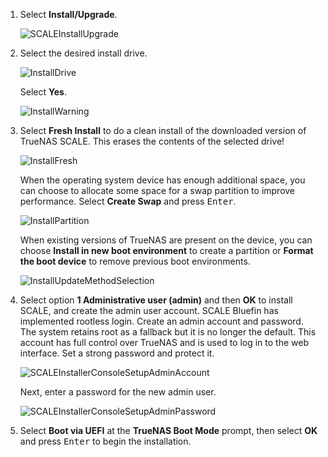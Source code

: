 ---
---

1. Select **Install/Upgrade**.
   
   ![SCALEInstallUpgrade](/images/SCALE/22.12/SCALEInstallMainScreen.png "SCALE Install Main Screen")

2. Select the desired install drive.
   
   ![InstallDrive](/images/SCALE/22.12/SCALEInstallDriveScreen.png "Install Drive Screen")

   Select **Yes**.
   
   ![InstallWarning](/images/SCALE/22.12/SCALEInstallWarningScreen.png "Install Warning Screen")

3. Select **Fresh Install** to do a clean install of the downloaded version of TrueNAS SCALE.
   This erases the contents of the selected drive!
   
   ![InstallFresh](/images/SCALE/22.12/SCALEInstallUpgradeFresh.png "Upgrade or Fresh Install Screen")
   
   When the operating system device has enough additional space, you can choose to allocate some space for a swap partition to improve performance. Select **Create Swap** and press <kbd>Enter</kbd>.
   
   ![InstallPartition](/images/SCALE/22.12/SCALEInstallPartitionScreen.png "Install Partition Screen")

   When existing versions of TrueNAS are present on the device, you can choose **Install in new boot environment** to create a partition or **Format the boot device** to remove previous boot environments.

   ![InstallUpdateMethodSelection](/images/SCALE/22.12/SCALEInstallUpdateMethodSelection.png "Update Method Selection Screen")

4. Select option **1 Administrative user (admin)** and then **OK** to install SCALE, and create the admin user account. 
   SCALE Bluefin has implemented rootless login. Create an admin account and password. The system retains root as a fallback but it is no longer the default.
   This account has full control over TrueNAS and is used to log in to the web interface.
   Set a strong password and protect it.
   
   ![SCALEInstallerConsoleSetupAdminAccount](/images/SCALE/22.12/SCALEInstallerConsoleSetupAdminAccount.png "Admin User Screen")

   Next, enter a password for the new admin user.

   ![SCALEInstallerConsoleSetupAdminPassword](/images/SCALE/22.12/SCALEInstallerConsoleSetupAdminPassword.png "Install Password Screen")

5. Select **Boot via UEFI** at the **TrueNAS Boot Mode** prompt, then select **OK** and press <kbd>Enter</kbd> to begin the installation.

